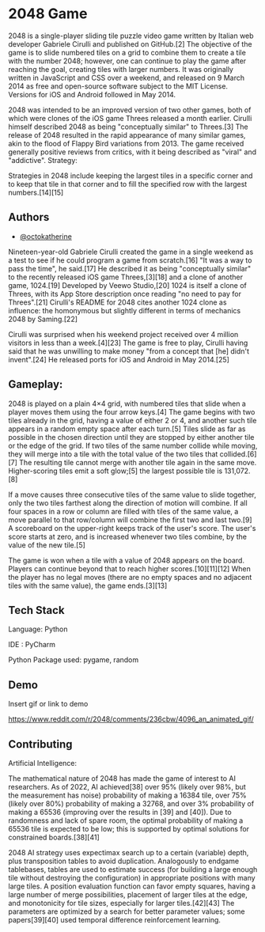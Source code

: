 
# 2048 Game

2048 is a single-player sliding tile puzzle video game written by Italian web developer Gabriele Cirulli and published on GitHub.[2] The objective of the game is to slide numbered tiles on a grid to combine them to create a tile with the number 2048; however, one can continue to play the game after reaching the goal, creating tiles with larger numbers. It was originally written in JavaScript and CSS over a weekend, and released on 9 March 2014 as free and open-source software subject to the MIT License. Versions for iOS and Android followed in May 2014.

2048 was intended to be an improved version of two other games, both of which were clones of the iOS game Threes released a month earlier. Cirulli himself described 2048 as being "conceptually similar" to Threes.[3] The release of 2048 resulted in the rapid appearance of many similar games, akin to the flood of Flappy Bird variations from 2013. The game received generally positive reviews from critics, with it being described as "viral" and "addictive".
Strategy:

Strategies in 2048 include keeping the largest tiles in a specific corner and to keep that tile in that corner and to fill the specified row with the largest numbers.[14][15]


## Authors

- [@octokatherine](https://www.github.com/octokatherine)

Nineteen-year-old Gabriele Cirulli created the game in a single weekend as a test to see if he could program a game from scratch.[16] "It was a way to pass the time", he said.[17] He described it as being "conceptually similar" to the recently released iOS game Threes,[3][18] and a clone of another game, 1024.[19] Developed by Veewo Studio,[20] 1024 is itself a clone of Threes, with its App Store description once reading "no need to pay for Threes".[21] Cirulli's README for 2048 cites another 1024 clone as influence: the homonymous but slightly different in terms of mechanics 2048 by Saming.[22]

Cirulli was surprised when his weekend project received over 4 million visitors in less than a week.[4][23] The game is free to play, Cirulli having said that he was unwilling to make money "from a concept that [he] didn't invent".[24] He released ports for iOS and Android in May 2014.[25]


## Gameplay:

2048 is played on a plain 4×4 grid, with numbered tiles that slide when a player moves them using the four arrow keys.[4] The game begins with two tiles already in the grid, having a value of either 2 or 4, and another such tile appears in a random empty space after each turn.[5] Tiles slide as far as possible in the chosen direction until they are stopped by either another tile or the edge of the grid. If two tiles of the same number collide while moving, they will merge into a tile with the total value of the two tiles that collided.[6][7] The resulting tile cannot merge with another tile again in the same move. Higher-scoring tiles emit a soft glow;[5] the largest possible tile is 131,072.[8]

If a move causes three consecutive tiles of the same value to slide together, only the two tiles farthest along the direction of motion will combine. If all four spaces in a row or column are filled with tiles of the same value, a move parallel to that row/column will combine the first two and last two.[9] A scoreboard on the upper-right keeps track of the user's score. The user's score starts at zero, and is increased whenever two tiles combine, by the value of the new tile.[5]

The game is won when a tile with a value of 2048 appears on the board. Players can continue beyond that to reach higher scores.[10][11][12] When the player has no legal moves (there are no empty spaces and no adjacent tiles with the same value), the game ends.[3][13]

## Tech Stack

Language: Python

IDE : PyCharm

Python Package used: pygame, random

## Demo

Insert gif or link to demo

https://www.reddit.com/r/2048/comments/236cbw/4096_an_animated_gif/

## Contributing

Artificial Intelligence:

The mathematical nature of 2048 has made the game of interest to AI researchers. As of 2022, AI achieved[38] over 95% (likely over 98%, but the measurement has noise) probability of making a 16384 tile, over 75% (likely over 80%) probability of making a 32768, and over 3% probability of making a 65536 (improving over the results in [39] and [40]). Due to randomness and lack of spare room, the optimal probability of making a 65536 tile is expected to be low; this is supported by optimal solutions for constrained boards.[38][41]

2048 AI strategy uses expectimax search up to a certain (variable) depth, plus transposition tables to avoid duplication. Analogously to endgame tablebases, tables are used to estimate success (for building a large enough tile without destroying the configuration) in appropriate positions with many large tiles. A position evaluation function can favor empty squares, having a large number of merge possibilities, placement of larger tiles at the edge, and monotonicity for tile sizes, especially for larger tiles.[42][43] The parameters are optimized by a search for better parameter values; some papers[39][40] used temporal difference reinforcement learning.

